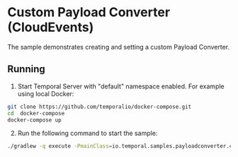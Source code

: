 # Custom Payload Converter (CloudEvents)

The sample demonstrates creating and setting a custom Payload Converter.

## Running

1. Start Temporal Server with "default" namespace enabled. 
For example using local Docker:

```bash
git clone https://github.com/temporalio/docker-compose.git
cd  docker-compose
docker-compose up
```

2. Run the following command to start the sample:

```bash
./gradlew -q execute -PmainClass=io.temporal.samples.payloadconverter.cloudevents.Starter
```
